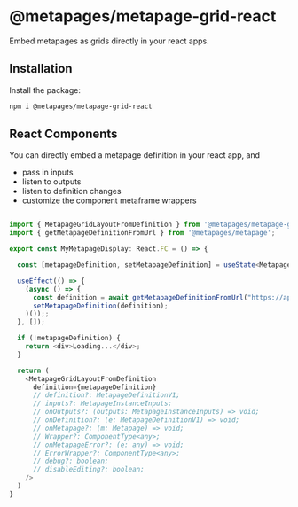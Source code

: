 
# @metapages/metapage-grid-react

Embed metapages as grids directly in your react apps.

## Installation

Install the package:
```sh
npm i @metapages/metapage-grid-react
```

## React Components

You can directly embed a metapage definition in your react app, and
- pass in inputs
- listen to outputs
- listen to definition changes
- customize the component metaframe wrappers


```typescript

import { MetapageGridLayoutFromDefinition } from '@metapages/metapage-grid-react';
import { getMetapageDefinitionFromUrl } from '@metapages/metapage';

export const MyMetapageDisplay: React.FC = () => {

  const [metapageDefinition, setMetapageDefinition] = useState<MetapageDefinitionV1 | undefined>(undefined);

  useEffect(() => {
    (async () => {
      const definition = await getMetapageDefinitionFromUrl("https://app.metapage.io/dion/example-hello-world-b4dc42b55df94364a1ebac10e8e91f32")
      setMetapageDefinition(definition);
    )());;
  }, []);

  if (!metapageDefinition) {
    return <div>Loading...</div>;
  }

  return (
    <MetapageGridLayoutFromDefinition
      definition={metapageDefinition}
      // definition?: MetapageDefinitionV1;
      // inputs?: MetapageInstanceInputs;
      // onOutputs?: (outputs: MetapageInstanceInputs) => void;
      // onDefinition?: (e: MetapageDefinitionV1) => void;
      // onMetapage?: (m: Metapage) => void;
      // Wrapper?: ComponentType<any>;
      // onMetapageError?: (e: any) => void;
      // ErrorWrapper?: ComponentType<any>;
      // debug?: boolean;
      // disableEditing?: boolean;
    />
  )
}
```
